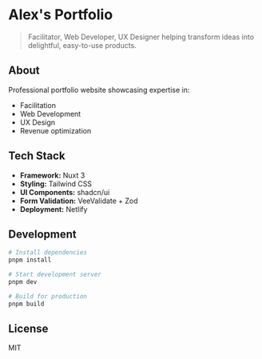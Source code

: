 # Alex's Portfolio

> Facilitator, Web Developer, UX Designer helping transform ideas into delightful, easy-to-use products.

## About

Professional portfolio website showcasing expertise in:

- Facilitation
- Web Development
- UX Design
- Revenue optimization

## Tech Stack

- **Framework:** Nuxt 3
- **Styling:** Tailwind CSS
- **UI Components:** shadcn/ui
- **Form Validation:** VeeValidate + Zod
- **Deployment:** Netlify

## Development

```bash
# Install dependencies
pnpm install

# Start development server
pnpm dev

# Build for production
pnpm build
```

## License

MIT
